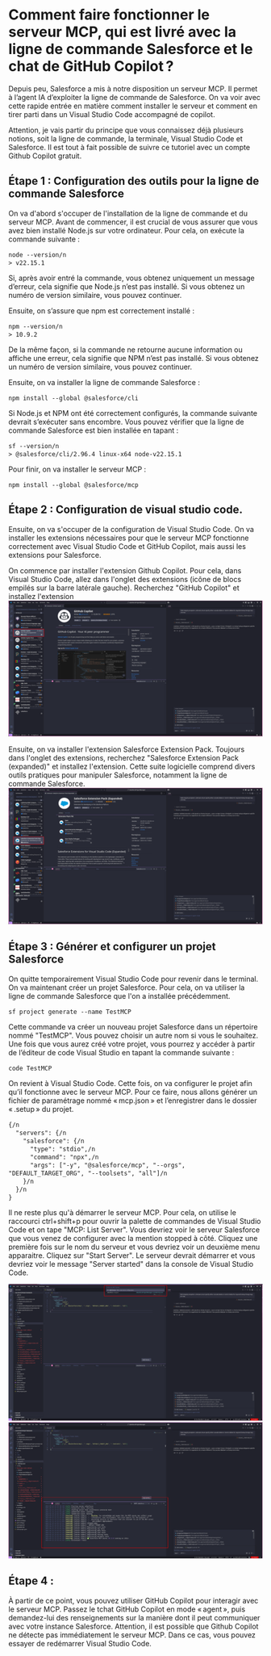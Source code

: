 # Comment faire fonctionner le serveur MCP, qui est livré avec la ligne de commande Salesforce et le chat de GitHub Copilot ?

Depuis peu, Salesforce a mis à notre disposition un serveur MCP. Il permet à l’agent IA d’exploiter la ligne de commande de Salesforce. On va voir avec cette rapide entrée en matière comment installer le serveur et comment en tirer parti dans un Visual Studio Code accompagné de copilot. 

Attention, je vais partir du principe que vous connaissez déjà plusieurs notions, soit la ligne de commande, la terminale, Visual Studio Code et Salesforce. Il est tout à fait possible de suivre ce tutoriel avec un compte Github Copilot gratuit.

## Étape 1 : Configuration des outils pour la ligne de commande Salesforce

On va d'abord s'occuper de l'installation de la ligne de commande et du serveur MCP. Avant de commencer, il est crucial de vous assurer que vous avez bien installé Node.js sur votre ordinateur. Pour cela, on exécute la commande suivante :
<pre><code>node --version/n
> v22.15.1</code></pre>
Si, après avoir entré la commande, vous obtenez uniquement un message d’erreur, cela signifie que Node.js n’est pas installé. Si vous obtenez un numéro de version similaire, vous pouvez continuer.

Ensuite, on s’assure que npm est correctement installé :
<pre><code>npm --version/n
> 10.9.2</code></pre>
De la même façon, si la commande ne retourne aucune information ou affiche une erreur, cela signifie que NPM n’est pas installé. Si vous obtenez un numéro de version similaire, vous pouvez continuer.

Ensuite, on va installer la ligne de commande Salesforce :
<pre><code>npm install --global @salesforce/cli</code></pre>
Si Node.js et NPM ont été correctement configurés, la commande suivante devrait s’exécuter sans encombre. Vous pouvez vérifier que la ligne de commande Salesforce est bien installée en tapant :
<pre><code>sf --version/n
> @salesforce/cli/2.96.4 linux-x64 node-v22.15.1</code></pre>

Pour finir, on va installer le serveur MCP :
<pre><code>npm install --global @salesforce/mcp</code></pre>


## Étape 2 : Configuration de visual studio code.

Ensuite, on va s'occuper de la configuration de Visual Studio Code. On va installer les extensions nécessaires pour que le serveur MCP fonctionne correctement avec Visual Studio Code et GitHub Copilot, mais aussi les extensions pour Salesforce.

On commence par installer l'extension Github Copilot. Pour cela, dans Visual Studio Code, allez dans l'onglet des extensions (icône de blocs empilés sur la barre latérale gauche). Recherchez "GitHub Copilot" et installez l'extension
![Installation de l'extension Github Copilot](<Screencap/Etape001.png>)

Ensuite, on va installer l'extension Salesforce Extension Pack. Toujours dans l'onglet des extensions, recherchez "Salesforce Extension Pack (expanded)" et installez l'extension. Cette suite logicielle comprend divers outils pratiques pour manipuler Salesforce, notamment la ligne de commande Salesforce.
![Installation de l'extension Salesforce Extension Pack](<Screencap/Etape002.png>)


## Étape 3 : Générer et configurer un projet Salesforce

On quitte temporairement Visual Studio Code pour revenir dans le terminal. On va maintenant créer un projet Salesforce. Pour cela, on va utiliser la ligne de commande Salesforce que l'on a installée précédemment.
<pre><code>sf project generate --name TestMCP</code></pre>
Cette commande va créer un nouveau projet Salesforce dans un répertoire nommé "TestMCP". Vous pouvez choisir un autre nom si vous le souhaitez. Une fois que vous aurez créé votre projet, vous pourrez y accéder à partir de l’éditeur de code Visual Studio en tapant la commande suivante :
<pre><code>code TestMCP</code></pre>

On revient à Visual Studio Code. Cette fois, on va configurer le projet afin qu’il fonctionne avec le serveur MCP. Pour ce faire, nous allons générer un fichier de paramétrage nommé « mcp.json » et l’enregistrer dans le dossier « .setup » du projet.
<pre><code>{/n
  "servers": {/n
    "salesforce": {/n
      "type": "stdio",/n
      "command": "npx",/n
      "args": ["-y", "@salesforce/mcp", "--orgs", "DEFAULT_TARGET_ORG", "--toolsets", "all"]/n
    }/n
  }/n
}</code></pre>

Il ne reste plus qu'à démarrer le serveur MCP. Pour cela, on utilise le raccourci ctrl+shift+p pour ouvrir la palette de commandes de Visual Studio Code et on tape "MCP: List Server". Vous devriez voir le serveur Salesforce que vous venez de configurer avec la mention stopped à côté. Cliquez une première fois sur le nom du serveur et vous devriez voir un deuxième menu apparaitre. Cliquez sur "Start Server". Le serveur devrait démarrer et vous devriez voir le message "Server started" dans la console de Visual Studio Code.

![Menu de sélection du serveur MCP](<Screencap/Etape003.png>)
![Message de démarrage du serveur MCP](<Screencap/Etape004.png>)

## Étape 4 : 

À partir de ce point, vous pouvez utiliser GitHub Copilot pour interagir avec le serveur MCP. Passez le tchat GitHub Copilot en mode « agent », puis demandez-lui des renseignements sur la manière dont il peut communiquer avec votre instance Salesforce. Attention, il est possible que Github Copilot ne détecte pas immédiatement le serveur MCP. Dans ce cas, vous pouvez essayer de redémarrer Visual Studio Code.




